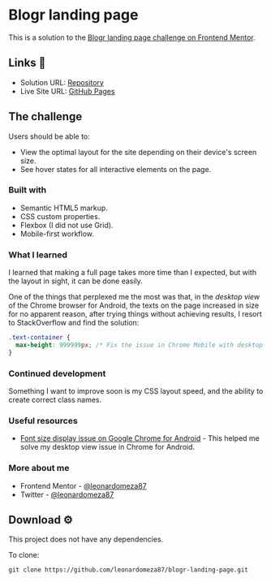 # Blogr landing page

This is a solution to the [Blogr landing page challenge on Frontend Mentor](https://www.frontendmentor.io/challenges/blogr-landing-page-EX2RLAApP).

## Links 🔗

- Solution URL: [Repository](https://github.com/leonardomeza87/blogr-landing-page)
- Live Site URL: [GitHub Pages](https://leonardomeza87.github.io/blogr-landing-page)

## The challenge

Users should be able to:

- View the optimal layout for the site depending on their device's screen size.
- See hover states for all interactive elements on the page.

### Built with

- Semantic HTML5 markup.
- CSS custom properties.
- Flexbox (I did not use Grid).
- Mobile-first workflow.

### What I learned

I learned that making a full page takes more time than I expected, but with the layout in sight, it can be done easily.

One of the things that perplexed me the most was that, in the _desktop view_ of the Chrome browser for Android, the texts on the page increased in size for no apparent reason, after trying things without achieving results, I resort to StackOverflow and find the solution:

```css
.text-container {
  max-height: 999999px; /* Fix the issue in Chrome Mobile with desktop view */
}
```

### Continued development

Something I want to improve soon is my CSS layout speed, and the ability to create correct class names.

### Useful resources

- [Font size display issue on Google Chrome for Android](https://stackoverflow.com/questions/59095113/font-size-display-issue-on-google-chrome-for-android) - This helped me solve my desktop view issue in Chrome for Android.

### More about me

- Frontend Mentor - [@leonardomeza87](https://www.frontendmentor.io/profile/leonardomeza87)
- Twitter - [@leonardomeza87](https://www.twitter.com/leonardomeza87)

## Download ⚙️

This project does not have any dependencies.

To clone:

```
git clone https://github.com/leonardomeza87/blogr-landing-page.git
```
